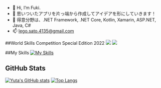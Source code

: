 - 👋 Hi, I’m Fuki.
- 👀 思いついたアプリを片っ端から作成してアイデアを形にしていきます！
- 🌱 得意分野は、.NET Framework, .NET Core, Kotlin, Xamarin, ASP.NET, Java, C#
- 📫 lego.sato.4135@gmail.com

##World Skills Competition Special Edition 2022
<img src="https://user-images.githubusercontent.com/106070646/196856917-92dc26d2-373b-46fe-81d2-98c57e73d417.png"/>
<img src="https://user-images.githubusercontent.com/106070646/196856942-c81b7e78-c8ae-4a1a-80c6-d013ac89dd64.png"/>

##My Skills
[![My Skills](https://skillicons.dev/icons?i=cs,dotnet,kotlin,java,html,css,wasm,js,mysql,react,bootstrap,aws,bash,linux,figma,postman,selenium,vim,visualstudio&perline=5)](https://skillicons.dev)

## GitHub Stats
[![Yuta's GitHub stats](https://github-readme-stats.vercel.app/api?username=fukicycle&theme=tokyonight&show_icons=true)](https://github.com/anuraghazra/github-readme-stats)
[![Top Langs](https://github-readme-stats.vercel.app/api/top-langs/?username=fukicycle&theme=tokyonight&layout=compact)](https://github.com/anuraghazra/github-readme-stats)

